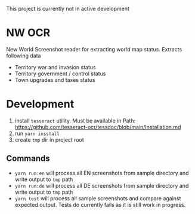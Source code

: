 This project is currently not in active development

# NW OCR
New World Screenshot reader for extracting world map status. Extracts following data

- Territory war and invasion status
- Territory government / control status
- Town upgrades and taxes status

# Development

1. install `tesseract` utility. Must be available in Path: https://github.com/tesseract-ocr/tessdoc/blob/main/Installation.md
2. run `yarn insstall`
3. create `tmp` dir in project root

## Commands
- `yarn run:en` will process all EN screenshots from sample directory and write output to `tmp` path
- `yarn run:de` will process all DE screenshots from sample directory and write output to `tmp` path
- `yarn test` will process all sample screenshots and compare against expected output. Tests do currently fails as it is still work in progress.
